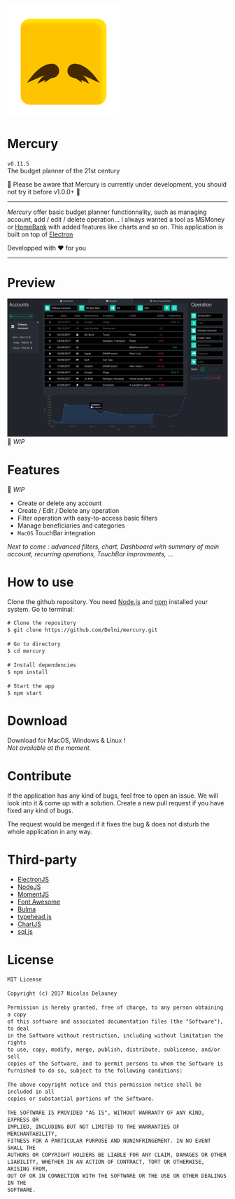 ![icon](/img/icon.png)

# Mercury
`v0.11.5`  
The budget planner of the 21st century

:construction: Please be aware that Mercury is currently under development, you should not try it before v1.0.0+ :construction:

---

*Mercury* offer basic budget planner functionnality, such as managing account, add / edit / delete operation... I always wanted a tool as MSMoney or [HomeBank](http://homebank.free.fr) with added features like charts and so on.
This application is built on top of [Electron](electron.atom.io)


Developped with ♥ for you

---
# Preview
![mainView](/img/mainView.png)   
:construction: *WIP*

# Features
:construction: *WIP*
 * Create or delete any account
 * Create / Edit / Delete any operation
 * Filter operation with easy-to-access basic filters
 * Manage beneficiaries and categories
 * `MacOS` TouchBar integration


 *Next to come : advanced filters, chart, Dashboard with summary of main account, recurring operations, TouchBar improvments, ...*

# How to use
Clone the github repository. You need [Node.js](https://nodesjs.org) and [npm](https://npmjs.com) installed your system. Go to terminal:

```
# Clone the repository
$ git clone https://github.com/Delni/mercury.git

# Go to directory
$ cd mercury

# Install dependencies
$ npm install

# Start the app
$ npm start
```

# Download
Download for MacOS, Windows & Linux !  
*Not available at the moment.*

# Contribute
If the application has any kind of bugs, feel free to open an issue. We will look into it & come up with a solution. Create a new pull request if you have fixed any kind of bugs.

The request would be merged if it fixes the bug & does not disturb the whole application in any way.

# Third-party

  * [ElectronJS](https://electron.atom.io)
  * [NodeJS](https://nodesjs.org)
  * [MomentJS](http://momentjs.com/)
  * [Font Awesome](http://fontawesome.io/)
  * [Bulma](http://bulma.io/)
  * [typehead.js](https://github.com/twitter/typeahead.js/)
  * [ChartJS](http://www.chartjs.org/)
  * [sql.js](https://github.com/kripken/sql.js)

# License

```
MIT License

Copyright (c) 2017 Nicolas Delauney

Permission is hereby granted, free of charge, to any person obtaining a copy
of this software and associated documentation files (the "Software"), to deal
in the Software without restriction, including without limitation the rights
to use, copy, modify, merge, publish, distribute, sublicense, and/or sell
copies of the Software, and to permit persons to whom the Software is
furnished to do so, subject to the following conditions:

The above copyright notice and this permission notice shall be included in all
copies or substantial portions of the Software.

THE SOFTWARE IS PROVIDED "AS IS", WITHOUT WARRANTY OF ANY KIND, EXPRESS OR
IMPLIED, INCLUDING BUT NOT LIMITED TO THE WARRANTIES OF MERCHANTABILITY,
FITNESS FOR A PARTICULAR PURPOSE AND NONINFRINGEMENT. IN NO EVENT SHALL THE
AUTHORS OR COPYRIGHT HOLDERS BE LIABLE FOR ANY CLAIM, DAMAGES OR OTHER
LIABILITY, WHETHER IN AN ACTION OF CONTRACT, TORT OR OTHERWISE, ARISING FROM,
OUT OF OR IN CONNECTION WITH THE SOFTWARE OR THE USE OR OTHER DEALINGS IN THE
SOFTWARE.
```
